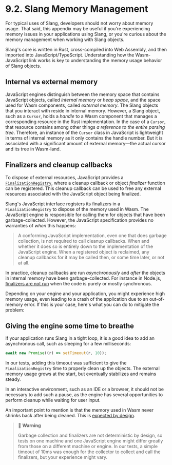 # 9.2. Slang Memory Management

For typical uses of Slang, developers should not worry about memory usage. That said, this appendix may be useful if you're experiencing memory issues in your applications using Slang, or you're curious about the memory management when working with Slang objects.

Slang's core is written in Rust, cross-compiled into Web Assembly, and then imported into JavaScript/TypeScript. Understanding how the Wasm-JavaScript link works is key to understanding the memory usage behavior of Slang objects.

## Internal vs external memory

JavaScript engines distinguish between the memory space that contains JavaScript objects, called _internal memory_ or _heap space_, and the space used for Wasm components, called _external memory_. The Slang objects that you interact with reside in internal memory. However, a Slang object, such as a `Cursor`, holds a _handle_ to a Wasm component that manages a corresponding resource in the Rust implementation. In the case of a `Cursor`, that resource contains among other things _a reference to the entire parsing tree_. Therefore, an instance of the `Cursor` class in JavaScript is lightweight in terms of internal memory as it only contains the handle number. But it is associated with a significant amount of external memory—the actual cursor and its tree in Wasm-land.

## Finalizers and cleanup callbacks

To dispose of external resources, JavaScript provides a [`FinalizationRegistry`](https://developer.mozilla.org/en-US/docs/Web/JavaScript/Reference/Global_Objects/FinalizationRegistry), where a cleanup callback or object _finalizer_ function can be registered. This cleanup callback can be used to free any external resources associated with the JavaScript object being finalized.

Slang's JavaScript interface registers its finalizers in a `FinalizationRegistry` to dispose of the memory used in Wasm. The JavaScript engine is responsible for calling them for objects that have been garbage-collected. However, the JavaScript specification provides no warranties of _when_ this happens:

> A conforming JavaScript implementation, even one that does garbage collection, is not required to call cleanup callbacks. When and whether it does so is entirely down to the implementation of the JavaScript engine. When a registered object is reclaimed, any cleanup callbacks for it may be called then, or some time later, or not at all.

In practice, cleanup callbacks are run _asynchronously_ and _after_ the objects in internal memory have been garbage-collected. For instance in Node.js, [finalizers are not run](https://github.com/rustwasm/wasm-bindgen/issues/3917) when the code is purely or mostly synchronous.

Depending on your engine and your application, you might experience high memory usage, even leading to a crash of the application due to an out-of-memory error. If this is your case, here's what you can do to mitigate the problem:

## Giving the engine some time to breathe

If your application runs Slang in a tight loop, it is a good idea to add an asynchronous call, such as sleeping for a few milliseconds:

```javascript
await new Promise((r) => setTimeout(r, 10));
```

In our tests, adding this timeout was sufficient to give the `FinalizationRegistry` time to properly clean up the objects. The external memory usage grows at the start, but eventually stabilizes and remains steady.

In an interactive environment, such as an IDE or a browser, it should not be necessary to add such a pause, as the engine has several opportunities to perform cleanup while waiting for user input.

An important point to mention is that the memory used in Wasm never shrinks back after being cleaned. This is [expected by design](https://github.com/WebAssembly/design/issues/1300#issuecomment-573867836).

> 🚧 **Warning**
>
> Garbage collection and finalizers are not deterministic by design, so tests on one machine and one JavaScript engine might differ greatly from those on a different machine or engine. In our tests, a simple timeout of 10ms was enough for the collector to collect and call the finalizers, but your experience might vary.
